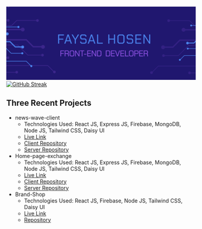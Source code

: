 ![picture alt](./img/banner.png)
[![GitHub Streak](https://github-readme-streak-stats.herokuapp.com?user=faysalhosen&theme=shadow-purple&hide_border=true&border_radius=4.8&date_format=M%20j%5B%2C%20Y%5D&card_width=1000)](https://git.io/streak-stats)

## Three Recent Projects
- news-wave-client
    * Technologies Used: React JS, Express JS, Firebase, MongoDB, Node JS, Tailwind CSS, Daisy UI
    * [Live Link](https://news-wave-af65c.web.app/) 
    * [Client Repository](https://github.com/faysalhosen/news-wave-client) 
    * [Server Repository](https://github.com/faysalhosen/news-wave-server)
- Home-page-exchange
    * Technologies Used: React JS, Express JS, Firebase, MongoDB, Node JS, Tailwind CSS, Daisy UI
    * [Live Link](https://home-page-exchange.web.app/)
    * [Client Repository](https://github.com/faysalhosen/Home-page-exchange-client) 
    * [Server Repository](https://github.com/faysalhosen/Home-page-exchange-server)
- Brand-Shop
    * Technologies Used: React JS, Firebase, Node JS, Tailwind CSS, Daisy UI
    * [Live Link](https://brand-shop-15abe.web.app/)
    * [Repository](https://github.com/faysalhosen/brand-shop-client) 


